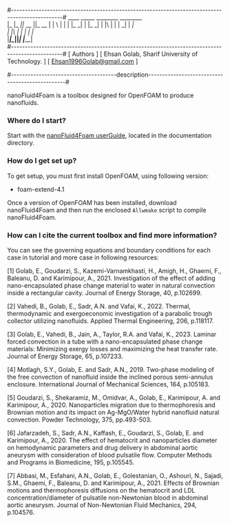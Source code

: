 #------------------------------------------------------------------------------------------------#
                          ____  _____  ________  ________  
                         |_   \|_   _||_   __  ||_   __  | 
                           |   \ | |    | |_ \_|  | |_ \_| 
                           | |\ \| |    |  _|     |  _|    
                          _| |_\   |_  _| |_     _| |_     
                         |_____|\____||_____|   |_____|   
#------------------------------------------------------------------------------------------------#
[                                    Authors                                                      ]
[                 Ehsan Golab, Sharif University of Technology.                                  ]
[                           Ehsan1996Golab@gmail.com                                             ]                


#--------------------------------------description------------------------------------------------#

nanoFluid4Foam is a toolbox designed for OpenFOAM to produce nanofluids.


### Where do I start? ###

Start with the [nanoFluid4Foam userGuide](documentation/nanoFluid4FoamUserGuide), located in the documentation directory.



### How do I get set up? ###

To get setup, you must first install OpenFOAM, using following version:
- foam-extend-4.1

Once a version of OpenFOAM has been installed, download nanoFluid4Foam and then run the enclosed `Allwmake` script to compile nanoFluid4Foam.



### How can I cite the current toolbox and find more information? ###

You can see the governing equations and boundary conditions for each case in tutorial and more case in following resources:

[1] Golab, E., Goudarzi, S., Kazemi-Varnamkhasti, H., Amigh, H., Ghaemi, F., Baleanu, D. and Karimipour, A., 2021. Investigation of the effect of adding nano-encapsulated phase change material to water in natural convection inside a rectangular cavity. Journal of Energy Storage, 40, p.102699.

[2] Vahedi, B., Golab, E., Sadr, A.N. and Vafai, K., 2022. Thermal, thermodynamic and exergoeconomic investigation of a parabolic trough collector utilizing nanofluids. Applied Thermal Engineering, 206, p.118117.

[3] Golab, E., Vahedi, B., Jain, A., Taylor, R.A. and Vafai, K., 2023. Laminar forced convection in a tube with a nano-encapsulated phase change materials: Minimizing exergy losses and maximizing the heat transfer rate. Journal of Energy Storage, 65, p.107233.

[4] Motlagh, S.Y., Golab, E. and Sadr, A.N., 2019. Two-phase modeling of the free convection of nanofluid inside the inclined porous semi-annulus enclosure. International Journal of Mechanical Sciences, 164, p.105183.

[5] Goudarzi, S., Shekaramiz, M., Omidvar, A., Golab, E., Karimipour, A. and Karimipour, A., 2020. Nanoparticles migration due to thermophoresis and Brownian motion and its impact on Ag-MgO/Water hybrid nanofluid natural convection. Powder Technology, 375, pp.493-503.

[6] Jafarzadeh, S., Sadr, A.N., Kaffash, E., Goudarzi, S., Golab, E. and Karimipour, A., 2020. The effect of hematocrit and nanoparticles diameter on hemodynamic parameters and drug delivery in abdominal aortic aneurysm with consideration of blood pulsatile flow. Computer Methods and Programs in Biomedicine, 195, p.105545.

[7] Abbasi, M., Esfahani, A.N., Golab, E., Golestanian, O., Ashouri, N., Sajadi, S.M., Ghaemi, F., Baleanu, D. and Karimipour, A., 2021. Effects of Brownian motions and thermophoresis diffusions on the hematocrit and LDL concentration/diameter of pulsatile non-Newtonian blood in abdominal aortic aneurysm. Journal of Non-Newtonian Fluid Mechanics, 294, p.104576.

